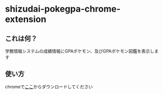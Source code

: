 # shizudai-pokegpa-chrome-extension

## これは何？

学務情報システムの成績情報にGPAポケモン、及びGPAポケモン図鑑を表示します

## 使い方

chromeで[ここ](https://chrome.google.com/webstore/detail/gakujo-poke-gpa/nalmdlgnldmcjmhgfbkdhiiilfakhkco?hl=ja&authuser=0)からダウンロードしてください

